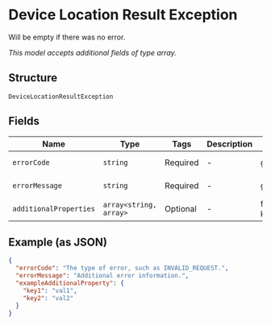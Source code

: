 
# Device Location Result Exception

Will be empty if there was no error.

*This model accepts additional fields of type array.*

## Structure

`DeviceLocationResultException`

## Fields

| Name | Type | Tags | Description | Getter | Setter |
|  --- | --- | --- | --- | --- | --- |
| `errorCode` | `string` | Required | - | getErrorCode(): string | setErrorCode(string errorCode): void |
| `errorMessage` | `string` | Required | - | getErrorMessage(): string | setErrorMessage(string errorMessage): void |
| `additionalProperties` | `array<string, array>` | Optional | - | findAdditionalProperty(string key): array | additionalProperty(string key, array value): void |

## Example (as JSON)

```json
{
  "errorCode": "The type of error, such as INVALID_REQUEST.",
  "errorMessage": "Additional error information.",
  "exampleAdditionalProperty": {
    "key1": "val1",
    "key2": "val2"
  }
}
```

